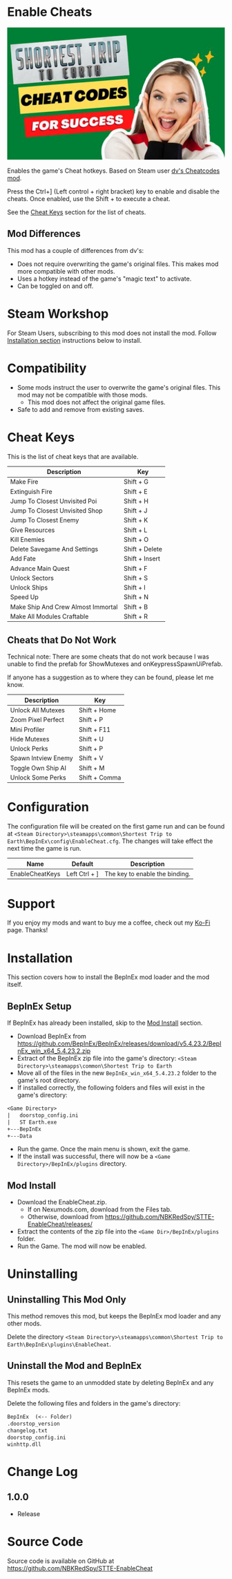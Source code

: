 # Enable Cheats

![thumbnail icon](media/thumbnail.png)

Enables the game's Cheat hotkeys.  Based on Steam user [dv's Cheatcodes mod](https://steamcommunity.com/sharedfiles/filedetails/?id=2333969105).

Press the Ctrl+\] (Left control + right bracket) key to enable and disable the cheats.  Once enabled, use the Shift + <some key> to execute a cheat.

See the [Cheat Keys](#cheat-keys) section for the list of cheats.

## Mod Differences
This mod has a couple of differences from dv's:

* Does not require overwriting the game's original files.  This makes mod more compatible with other mods.
* Uses a hotkey instead of the game's "magic text" to activate.
* Can be toggled on and off.

# Steam Workshop
For Steam Users, subscribing to this mod does not install the mod.
Follow [Installation section](#installation) instructions below to install.

# Compatibility
* Some mods instruct the user to overwrite the game's original files.  This mod may not be compatible with those mods.
    * This mod does not affect the original game files.
* Safe to add and remove from existing saves.

# Cheat Keys

This is the list of cheat keys that are available.

|Description|Key|
|--|--|
|Make Fire|Shift + G|
|Extinguish Fire|Shift + E|
|Jump To Closest Unvisited Poi|Shift + H|
|Jump To Closest Unvisited Shop|Shift + J|
|Jump To Closest Enemy|Shift + K|
|Give Resources|Shift + L|
|Kill Enemies|Shift + O|
|Delete Savegame And Settings|Shift + Delete|
|Add Fate|Shift + Insert|
|Advance Main Quest|Shift + F|
|Unlock Sectors|Shift + S|
|Unlock Ships|Shift + I|
|Speed Up|Shift + N|
|Make Ship And Crew Almost Immortal|Shift + B|
|Make All Modules Craftable|Shift + R|


## Cheats that Do Not Work
Technical note:  There are some cheats that do not work because I was unable to find the prefab for ShowMutexes and onKeypressSpawnUiPrefab.

If anyone has a suggestion as to where they can be found, please let me know.

|Description|Key|
|--|--|
|Unlock All Mutexes|Shift + Home|
|Zoom Pixel Perfect|Shift + P|
|Mini Profiler|Shift + F11|
|Hide Mutexes|Shift + U|
|Unlock Perks|Shift + P|
|Spawn Intview Enemy|Shift + V|
|Toggle Own Ship AI|Shift + M|
|Unlock Some Perks|Shift + Comma|

# Configuration
The configuration file will be created on the first game run and can be found at `<Steam Directory>\steamapps\common\Shortest Trip to Earth\BepInEx\config\EnableCheat.cfg`.  The changes will take effect the next time the game is run.

|Name|Default|Description|
|--|--|--|
|EnableCheatKeys|Left Ctrl + \]|The key to enable the binding.|

# Support
If you enjoy my mods and want to buy me a coffee, check out my [Ko-Fi](https://ko-fi.com/nbkredspy71915) page.
Thanks!

# Installation 

This section covers how to install the BepInEx mod loader and the mod itself.

## BepInEx Setup
If BepInEx has already been installed, skip to the [Mod Install](#mod-install) section.

* Download BepInEx from https://github.com/BepInEx/BepInEx/releases/download/v5.4.23.2/BepInEx_win_x64_5.4.23.2.zip
* Extract of the BepInEx zip file into the game's directory:
```<Steam Directory>\steamapps\common\Shortest Trip to Earth```
* Move all of the files in the new ```BepInEx_win_x64_5.4.23.2``` folder to the game's root directory.
* If installed correctly, the following folders and files will exist in the game's directory:
```
<Game Directory>
|   doorstop_config.ini
|   ST Earth.exe
+---BepInEx
+---Data
```
* Run the game.  Once the main menu is shown, exit the game.  
* If the install was successful, there will now be a ```<Game Directory>/BepInEx/plugins``` directory.

## Mod Install
* Download the EnableCheat.zip.  
    * If on Nexumods.com, download from the Files tab.
    * Otherwise, download from https://github.com/NBKRedSpy/STTE-EnableCheat/releases/
* Extract the contents of the zip file into the ```<Game Dir>/BepInEx/plugins``` folder.
* Run the Game.  The mod will now be enabled.

# Uninstalling

## Uninstalling This Mod Only

This method removes this mod, but keeps the BepInEx mod loader and any other mods.

Delete the directory ```<Steam Directory>\steamapps\common\Shortest Trip to Earth\BepInEx\plugins\EnableCheat```.

## Uninstall the Mod and BepInEx
This resets the game to an unmodded state by deleting BepInEx and any BepInEx mods.

Delete the following files and folders in the game's directory:
```
BepInEx  (<-- Folder)
.doorstop_version
changelog.txt
doorstop_config.ini
winhttp.dll
```

# Change Log 

## 1.0.0
* Release

# Source Code
Source code is available on GitHub at https://github.com/NBKRedSpy/STTE-EnableCheat
